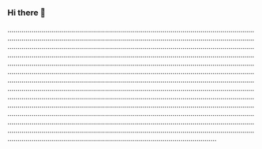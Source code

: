 ### Hi there 👋

.....................................................................................................................................................................................................................................................................................................................................................................................................................................................................................................................................................................................................................................................................................................................................................................................................................................................................................................................................................................................................................................................................................................................................................................................................................................................................................................................................................................................................................................................................................................................................................................................................................................................................................................................................................................................